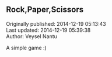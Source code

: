 ## Rock,Paper,Scissors  
Originally published: 2014-12-19 05:13:43  
Last updated: 2014-12-19 05:39:38  
Author: Veysel Nantu  
  
A simple game :)